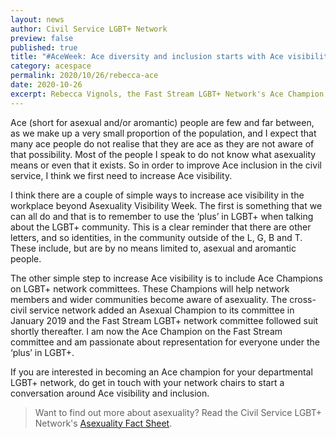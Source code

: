 ```yaml
---
layout: news
author: Civil Service LGBT+ Network
preview: false
published: true
title: "#AceWeek: Ace diversity and inclusion starts with Ace visibility"
category: acespace
permalink: 2020/10/26/rebecca-ace
date: 2020-10-26
excerpt: Rebecca Vignols, the Fast Stream LGBT+ Network's Ace Champion shares how to make your network more Ace inclusive.
---
```


Ace (short for asexual and/or aromantic) people are few and far between, as we make up a very small proportion of the population, and I expect that many ace people do not realise that they are ace as they are not aware of that possibility. Most of the people I speak to do not know what asexuality means or even that it exists. So in order to improve Ace inclusion in the civil service, I think we first need to increase Ace visibility. 

I think there are a couple of simple ways to increase ace visibility in the workplace beyond Asexuality Visibility Week. The first is something that we can all do and that is to remember to use the ‘plus’ in LGBT+ when talking about the LGBT+ community. This is a clear reminder that there are other letters, and so identities, in the community outside of the L, G, B and T. These include, but are by no means limited to, asexual and aromantic people.

The other simple step to increase Ace visibility is to include Ace Champions on LGBT+ network committees. These Champions will help network members and wider communities become aware of asexuality. The cross-civil service network added an Asexual Champion to its committee in January 2019 and the Fast Stream LGBT+ network committee followed suit shortly thereafter. I am now the Ace Champion on the Fast Stream committee and am passionate about representation for everyone under the ‘plus’ in LGBT+. 

If you are interested in becoming an Ace champion for your departmental LGBT+ network, do get in touch with your network chairs to start a conversation around Ace visibility and inclusion.

> Want to find out more about asexuality? Read the Civil Service LGBT+ Network's [Asexuality Fact Sheet](https://www.civilservice.lgbt/publication/ace-fact-sheet).

